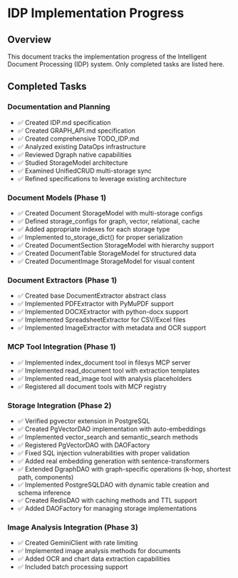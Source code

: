 # IDP Implementation Progress

## Overview
This document tracks the implementation progress of the Intelligent Document Processing (IDP) system. Only completed tasks are listed here.

## Completed Tasks

### Documentation and Planning
- ✅ Created IDP.md specification
- ✅ Created GRAPH_API.md specification  
- ✅ Created comprehensive TODO_IDP.md
- ✅ Analyzed existing DataOps infrastructure
- ✅ Reviewed Dgraph native capabilities
- ✅ Studied StorageModel architecture
- ✅ Examined UnifiedCRUD multi-storage sync
- ✅ Refined specifications to leverage existing architecture

### Document Models (Phase 1)
- ✅ Created Document StorageModel with multi-storage configs
- ✅ Defined storage_configs for graph, vector, relational, cache
- ✅ Added appropriate indexes for each storage type
- ✅ Implemented to_storage_dict() for proper serialization
- ✅ Created DocumentSection StorageModel with hierarchy support
- ✅ Created DocumentTable StorageModel for structured data
- ✅ Created DocumentImage StorageModel for visual content

### Document Extractors (Phase 1)
- ✅ Created base DocumentExtractor abstract class
- ✅ Implemented PDFExtractor with PyMuPDF support
- ✅ Implemented DOCXExtractor with python-docx support
- ✅ Implemented SpreadsheetExtractor for CSV/Excel files
- ✅ Implemented ImageExtractor with metadata and OCR support

### MCP Tool Integration (Phase 1)
- ✅ Implemented index_document tool in filesys MCP server
- ✅ Implemented read_document tool with extraction templates
- ✅ Implemented read_image tool with analysis placeholders
- ✅ Registered all document tools with MCP registry

### Storage Integration (Phase 2)
- ✅ Verified pgvector extension in PostgreSQL
- ✅ Created PgVectorDAO implementation with auto-embeddings
- ✅ Implemented vector_search and semantic_search methods
- ✅ Registered PgVectorDAO with DAOFactory
- ✅ Fixed SQL injection vulnerabilities with proper validation
- ✅ Added real embedding generation with sentence-transformers
- ✅ Extended DgraphDAO with graph-specific operations (k-hop, shortest path, components)
- ✅ Implemented PostgreSQLDAO with dynamic table creation and schema inference
- ✅ Created RedisDAO with caching methods and TTL support
- ✅ Added DAOFactory for managing storage implementations

### Image Analysis Integration (Phase 3)
- ✅ Created GeminiClient with rate limiting
- ✅ Implemented image analysis methods for documents
- ✅ Added OCR and chart data extraction capabilities
- ✅ Included batch processing support